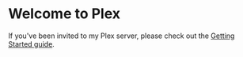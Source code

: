 # Welcome to Plex

If you've been invited to my Plex server, please check out the [Getting Started guide](https://github.com/tomhenrich/plex/wiki/Welcome-to-Plex).
